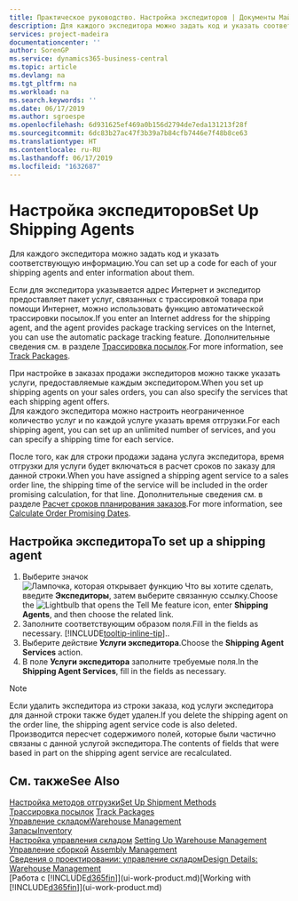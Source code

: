 ```yaml
---
title: Практическое руководство. Настройка экспедиторов | Документы Майкрософт
description: Для каждого экспедитора можно задать код и указать соответствующую информацию.
services: project-madeira
documentationcenter: ''
author: SorenGP
ms.service: dynamics365-business-central
ms.topic: article
ms.devlang: na
ms.tgt_pltfrm: na
ms.workload: na
ms.search.keywords: ''
ms.date: 06/17/2019
ms.author: sgroespe
ms.openlocfilehash: 6d931625ef469a0b156d2794de7eda131213f28f
ms.sourcegitcommit: 6dc83b27ac47f3b39a7b84cfb7446e7f48b8ce63
ms.translationtype: HT
ms.contentlocale: ru-RU
ms.lasthandoff: 06/17/2019
ms.locfileid: "1632687"
---
```

# <a name="set-up-shipping-agents"></a><span data-ttu-id="8221c-103">Настройка экспедиторов</span><span class="sxs-lookup"><span data-stu-id="8221c-103">Set Up Shipping Agents</span></span>
<span data-ttu-id="8221c-104">Для каждого экспедитора можно задать код и указать соответствующую информацию.</span><span class="sxs-lookup"><span data-stu-id="8221c-104">You can set up a code for each of your shipping agents and enter information about them.</span></span>  

<span data-ttu-id="8221c-105">Если для экспедитора указывается адрес Интернет и экспедитор предоставляет пакет услуг, связанных с трассировкой товара при помощи Интернет, можно использовать функцию автоматической трассировки посылок.</span><span class="sxs-lookup"><span data-stu-id="8221c-105">If you enter an Internet address for the shipping agent, and the agent provides package tracking services on the Internet, you can use the automatic package tracking feature.</span></span> <span data-ttu-id="8221c-106">Дополнительные сведения см. в разделе [Трассировка посылок](sales-how-track-packages.md).</span><span class="sxs-lookup"><span data-stu-id="8221c-106">For more information, see [Track Packages](sales-how-track-packages.md).</span></span>

<span data-ttu-id="8221c-107">При настройке в заказах продажи экспедиторов можно также указать услуги, предоставляемые каждым экспедитором.</span><span class="sxs-lookup"><span data-stu-id="8221c-107">When you set up shipping agents on your sales orders, you can also specify the services that each shipping agent offers.</span></span>  
<span data-ttu-id="8221c-108">Для каждого экспедитора можно настроить неограниченное количество услуг и по каждой услуге указать время отгрузки.</span><span class="sxs-lookup"><span data-stu-id="8221c-108">For each shipping agent, you can set up an unlimited number of services, and you can specify a shipping time for each service.</span></span>  

<span data-ttu-id="8221c-109">После того, как для строки продажи задана услуга экспедитора, время отгрузки для услуги будет включаться в расчет сроков по заказу для данной строки.</span><span class="sxs-lookup"><span data-stu-id="8221c-109">When you have assigned a shipping agent service to a sales order line, the shipping time of the service will be included in the order promising calculation, for that line.</span></span> <span data-ttu-id="8221c-110">Дополнительные сведения см. в разделе [Расчет сроков планирования заказов](sales-how-to-calculate-order-promising-dates.md).</span><span class="sxs-lookup"><span data-stu-id="8221c-110">For more information, see [Calculate Order Promising Dates](sales-how-to-calculate-order-promising-dates.md).</span></span>

## <a name="to-set-up-a-shipping-agent"></a><span data-ttu-id="8221c-111">Настройка экспедитора</span><span class="sxs-lookup"><span data-stu-id="8221c-111">To set up a shipping agent</span></span>  
1.  <span data-ttu-id="8221c-112">Выберите значок ![Лампочка, которая открывает функцию Что вы хотите сделать](media/ui-search/search_small.png "Что вы хотите сделать"), введите **Экспедиторы**, затем выберите связанную ссылку.</span><span class="sxs-lookup"><span data-stu-id="8221c-112">Choose the ![Lightbulb that opens the Tell Me feature](media/ui-search/search_small.png "Tell me what you want to do") icon, enter **Shipping Agents**, and then choose the related link.</span></span>  
2.  <span data-ttu-id="8221c-113">Заполните соответствующим образом поля.</span><span class="sxs-lookup"><span data-stu-id="8221c-113">Fill in the fields as necessary.</span></span> [!INCLUDE[tooltip-inline-tip](includes/tooltip-inline-tip_md.md)]<span data-ttu-id="8221c-114">.</span><span class="sxs-lookup"><span data-stu-id="8221c-114">.</span></span>  
3.  <span data-ttu-id="8221c-115">Выберите действие **Услуги экспедитора**.</span><span class="sxs-lookup"><span data-stu-id="8221c-115">Choose the **Shipping Agent Services** action.</span></span>
4. <span data-ttu-id="8221c-116">В поле **Услуги экспедитора** заполните требуемые поля.</span><span class="sxs-lookup"><span data-stu-id="8221c-116">In the **Shipping Agent Services**, fill in the fields as necessary.</span></span>

> [!NOTE]  
>  <span data-ttu-id="8221c-117">Если удалить экспедитора из строки заказа, код услуги экспедитора для данной строки также будет удален.</span><span class="sxs-lookup"><span data-stu-id="8221c-117">If you delete the shipping agent on the order line, the shipping agent service code is also deleted.</span></span> <span data-ttu-id="8221c-118">Производится пересчет содержимого полей, которые были частично связаны с данной услугой экспедитора.</span><span class="sxs-lookup"><span data-stu-id="8221c-118">The contents of fields that were based in part on the shipping agent service are recalculated.</span></span>  

## <a name="see-also"></a><span data-ttu-id="8221c-119">См. также</span><span class="sxs-lookup"><span data-stu-id="8221c-119">See Also</span></span>
[<span data-ttu-id="8221c-120">Настройка методов отгрузки</span><span class="sxs-lookup"><span data-stu-id="8221c-120">Set Up Shipment Methods</span></span>](sales-how-set-up-shipment-methods.md)  
<span data-ttu-id="8221c-121">[Трассировка посылок](sales-how-track-packages.md)  </span><span class="sxs-lookup"><span data-stu-id="8221c-121">[Track Packages](sales-how-track-packages.md)  </span></span>  
[<span data-ttu-id="8221c-122">Управление складом</span><span class="sxs-lookup"><span data-stu-id="8221c-122">Warehouse Management</span></span>](warehouse-manage-warehouse.md)  
[<span data-ttu-id="8221c-123">Запасы</span><span class="sxs-lookup"><span data-stu-id="8221c-123">Inventory</span></span>](inventory-manage-inventory.md)  
<span data-ttu-id="8221c-124">[Настройка управления складом](warehouse-setup-warehouse.md)   </span><span class="sxs-lookup"><span data-stu-id="8221c-124">[Setting Up Warehouse Management](warehouse-setup-warehouse.md)   </span></span>  
<span data-ttu-id="8221c-125">[Управление сборкой](assembly-assemble-items.md)  </span><span class="sxs-lookup"><span data-stu-id="8221c-125">[Assembly Management](assembly-assemble-items.md)  </span></span>  
[<span data-ttu-id="8221c-126">Сведения о проектировании: управление складом</span><span class="sxs-lookup"><span data-stu-id="8221c-126">Design Details: Warehouse Management</span></span>](design-details-warehouse-management.md)  
<span data-ttu-id="8221c-127">[Работа с [!INCLUDE[d365fin](includes/d365fin_md.md)]](ui-work-product.md)</span><span class="sxs-lookup"><span data-stu-id="8221c-127">[Working with [!INCLUDE[d365fin](includes/d365fin_md.md)]](ui-work-product.md)</span></span>  
